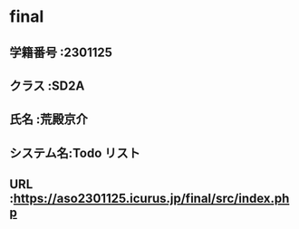 # final

## 学籍番号 :2301125

## クラス :SD2A

## 氏名 :荒殿京介

## システム名:Todo リスト

## URL :https://aso2301125.icurus.jp/final/src/index.php
